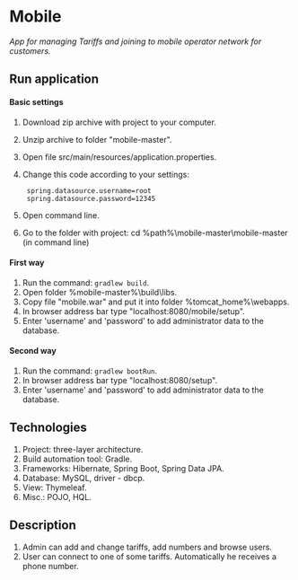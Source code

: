# Mobile

*App for managing Tariffs and joining to mobile operator network for customers.*

## Run application
#### Basic settings
1. Download zip archive with project to your computer.
2. Unzip archive to folder "mobile-master".
3. Open file src/main/resources/application.properties.
4. Change this code according to your settings:

        spring.datasource.username=root
        spring.datasource.password=12345
        
5. Open command line.
6. Go to the folder with project: cd %path%\mobile-master\mobile-master (in command line)
#### First way
1. Run the command: `gradlew build`.
2. Open folder %mobile-master%\build\libs.
3. Copy file "mobile.war" and put it into folder %tomcat_home%\webapps.
4. In browser address bar type "localhost:8080/mobile/setup".
5. Enter 'username' and 'password' to add administrator data to the database.
#### Second way
1. Run the command: `gradlew bootRun`.
2. In browser address bar type "localhost:8080/setup".
3. Enter 'username' and 'password' to add administrator data to the database.

## Technologies
1. Project: three-layer architecture.
2. Build automation tool: Gradle.
3. Frameworks: Hibernate, Spring Boot, Spring Data JPA.
4. Database: MySQL, driver - dbcp.
5. View: Thymeleaf.
6. Misc.: POJO, HQL.

## Description
1. Admin can add and change tariffs, add numbers and browse users.
2. User can connect to one of some tariffs. Automatically he receives a phone number.